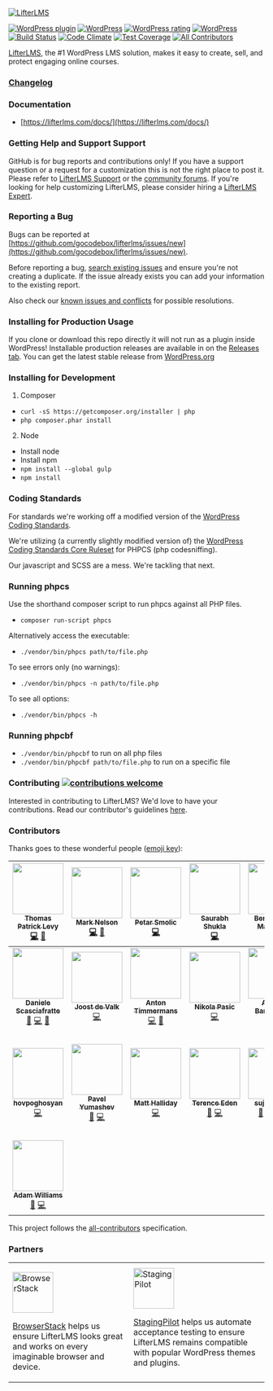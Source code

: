 [![LifterLMS](https://lifterlms.com/wp-content/uploads/2015/03/logo.png "LifterLMS")](https://lifterlms.com)

[![WordPress plugin](https://img.shields.io/wordpress/plugin/v/lifterlms.svg)]()
[![WordPress](https://img.shields.io/wordpress/v/lifterlms.svg)]()
[![WordPress rating](https://img.shields.io/wordpress/plugin/r/lifterlms.svg)]()
[![WordPress](https://img.shields.io/wordpress/plugin/dt/lifterlms.svg)]()
[![Build Status](https://travis-ci.org/gocodebox/lifterlms.svg?branch=master)](https://travis-ci.org/gocodebox/lifterlms)
[![Code Climate](https://codeclimate.com/github/gocodebox/lifterlms/badges/gpa.svg)](https://codeclimate.com/github/gocodebox/lifterlms)
[![Test Coverage](https://codeclimate.com/github/gocodebox/lifterlms/badges/coverage.svg)](https://codeclimate.com/github/gocodebox/lifterlms/coverage)
[![All Contributors](https://img.shields.io/badge/all_contributors-22-orange.svg?style=flat-square)](#contributors)

[LifterLMS](https://lifterlms.com), the #1 WordPress LMS solution, makes it easy to create, sell, and protect engaging online courses.


### [Changelog](./CHANGELOG.md)


### Documentation
+ [https://lifterlms.com/docs/](https://lifterlms.com/docs/)


### Getting Help and Support Support

GitHub is for bug reports and contributions only! If you have a support question or a request for a customization this is not the right place to post it. Please refer to [LifterLMS Support](https://lifterlms.com/my-account/my-tickets) or the [community forums](https://wordpress.org/support/plugin/lifterlms). If you're looking for help customizing LifterLMS, please consider hiring a [LifterLMS Expert](https://lifterlms.com/docs/do-you-have-any-recommended-developers-who-can-modifycustomize-lifterlms/).


### Reporting a Bug

Bugs can be reported at [https://github.com/gocodebox/lifterlms/issues/new](https://github.com/gocodebox/lifterlms/issues/new).

Before reporting a bug, [search existing issues](https://github.com/gocodebox/lifterlms/issues) and ensure you're not creating a duplicate. If the issue already exists you can add your information to the existing report.

Also check our [known issues and conflicts](https://lifterlms.com/doc-category/lifterlms/known-conflicts/) for possible resolutions.

### Installing for Production Usage

If you clone or download this repo directly it will not run as a plugin inside WordPress! Installable production releases are available in on the [Releases tab](https://github.com/gocodebox/lifterlms/releases). You can get the latest stable release from [WordPress.org](https://downloads.wordpress.org/plugin/lifterlms.zip)

### Installing for Development

1. Composer
  + `curl -sS https://getcomposer.org/installer | php`
  + `php composer.phar install`

2. Node
  + Install node
  + Install npm
  + `npm install --global gulp`
  + `npm install`


### Coding Standards

For standards we're working off a modified version of the [WordPress Coding Standards](https://make.wordpress.org/core/handbook/best-practices/coding-standards/php/).

We're utilizing (a currently slightly modified version of) the [WordPress Coding Standards Core Ruleset](https://github.com/WordPress-Coding-Standards/WordPress-Coding-Standards) for PHPCS (php codesniffing).

Our javascript and SCSS are a mess. We're tackling that next.


### Running phpcs

Use the shorthand composer script to run phpcs against all PHP files.

+ `composer run-script phpcs`

Alternatively access the executable:

+ `./vendor/bin/phpcs path/to/file.php`

To see errors only (no warnings):

+ `./vendor/bin/phpcs -n path/to/file.php`

To see all options:

+ `./vendor/bin/phpcs -h`


### Running phpcbf

+ `./vendor/bin/phpcbf` to run on all php files
+ `./vendor/bin/phpcbf path/to/file.php` to run on a specific file


### Contributing [![contributions welcome](https://img.shields.io/badge/contributions-welcome-brightgreen.svg?style=flat)](.github/CONTRIBUTING.md)

Interested in contributing to LifterLMS? We'd love to have your contributions. Read our contributor's guidelines [here](.github/CONTRIBUTING.md).


### Contributors

Thanks goes to these wonderful people ([emoji key](https://github.com/kentcdodds/all-contributors#emoji-key)):

<!-- ALL-CONTRIBUTORS-LIST:START - Do not remove or modify this section -->
<!-- prettier-ignore -->
| [<img src="https://avatars0.githubusercontent.com/u/1290739?v=4" width="100px;"/><br /><sub><b>Thomas Patrick Levy</b></sub>](http://gocodebox.com)<br />[💻](https://github.com/gocodebox/lifterlms/commits?author=thomasplevy "Code") [🎨](#design-thomasplevy "Design") | [<img src="https://avatars0.githubusercontent.com/u/5050601?v=4" width="100px;"/><br /><sub><b>Mark Nelson</b></sub>](http://therealmarknelson.com)<br />[💻](https://github.com/gocodebox/lifterlms/commits?author=therealmarknelson "Code") [🎨](#design-therealmarknelson "Design") | [<img src="https://avatars3.githubusercontent.com/u/4542049?v=4" width="100px;"/><br /><sub><b>Petar Smolic</b></sub>](http://psmolic.com)<br />[💻](https://github.com/gocodebox/lifterlms/commits?author=PSmolic "Code") | [<img src="https://avatars1.githubusercontent.com/u/1739834?v=4" width="100px;"/><br /><sub><b>Saurabh Shukla</b></sub>](https://github.com/actual-saurabh)<br />[💻](https://github.com/gocodebox/lifterlms/commits?author=actual-saurabh "Code") | [<img src="https://avatars1.githubusercontent.com/u/8673706?v=4" width="100px;"/><br /><sub><b>Benjamin R. Matthews</b></sub>](https://bmatt468.com)<br />[💻](https://github.com/gocodebox/lifterlms/commits?author=bmatt468 "Code") | [<img src="https://avatars0.githubusercontent.com/u/1678457?v=4" width="100px;"/><br /><sub><b>Maximiliano Rico</b></sub>](https://github.com/MaximilianoRicoTabo)<br />[💻](https://github.com/gocodebox/lifterlms/commits?author=MaximilianoRicoTabo "Code") | [<img src="https://avatars1.githubusercontent.com/u/1697968?v=4" width="100px;"/><br /><sub><b>Andreas Blumberg</b></sub>](https://github.com/andreasblumberg)<br />[💻](https://github.com/gocodebox/lifterlms/commits?author=andreasblumberg "Code") |
| :---: | :---: | :---: | :---: | :---: | :---: | :---: |
| [<img src="https://avatars2.githubusercontent.com/u/403283?v=4" width="100px;"/><br /><sub><b>Daniele Scasciafratte</b></sub>](http://www.mte90.net)<br />[🐛](https://github.com/gocodebox/lifterlms/issues?q=author%3AMte90 "Bug reports") [💻](https://github.com/gocodebox/lifterlms/commits?author=Mte90 "Code") [🤔](#ideas-Mte90 "Ideas, Planning, & Feedback") | [<img src="https://avatars0.githubusercontent.com/u/487629?v=4" width="100px;"/><br /><sub><b>Joost de Valk</b></sub>](http://yoast.com/)<br />[💻](https://github.com/gocodebox/lifterlms/commits?author=jdevalk "Code") | [<img src="https://avatars3.githubusercontent.com/u/584693?v=4" width="100px;"/><br /><sub><b>Anton Timmermans</b></sub>](https://github.com/atimmer)<br />[💻](https://github.com/gocodebox/lifterlms/commits?author=atimmer "Code") [🤔](#ideas-atimmer "Ideas, Planning, & Feedback") | [<img src="https://avatars2.githubusercontent.com/u/10199798?v=4" width="100px;"/><br /><sub><b>Nikola Pasic</b></sub>](http://nikola.pasic.rs)<br />[💻](https://github.com/gocodebox/lifterlms/commits?author=nikolapasic "Code") | [<img src="https://avatars0.githubusercontent.com/u/190159?v=4" width="100px;"/><br /><sub><b>Andrea Barghigiani</b></sub>](https://skillsandmore.org)<br />[🐛](https://github.com/gocodebox/lifterlms/issues?q=author%3AAndreaBarghigiani "Bug reports") [💻](https://github.com/gocodebox/lifterlms/commits?author=AndreaBarghigiani "Code") | [<img src="https://avatars3.githubusercontent.com/u/3424234?v=4" width="100px;"/><br /><sub><b>Tyler Kemme</b></sub>](https://tylerkemme.com)<br />[💻](https://github.com/gocodebox/lifterlms/commits?author=tpkemme "Code") | [<img src="https://avatars3.githubusercontent.com/u/15683967?v=4" width="100px;"/><br /><sub><b>Dinesh Chouhan</b></sub>](http://dineshchouhan.com)<br />[🐛](https://github.com/gocodebox/lifterlms/issues?q=author%3Adineshchouhan "Bug reports") [💻](https://github.com/gocodebox/lifterlms/commits?author=dineshchouhan "Code") [🎨](#design-dineshchouhan "Design") [🤔](#ideas-dineshchouhan "Ideas, Planning, & Feedback") |
| [<img src="https://avatars2.githubusercontent.com/u/9405480?v=4" width="100px;"/><br /><sub><b>hovpoghosyan</b></sub>](https://github.com/hovpoghosyan)<br />[💻](https://github.com/gocodebox/lifterlms/commits?author=hovpoghosyan "Code") | [<img src="https://avatars0.githubusercontent.com/u/37841388?v=4" width="100px;"/><br /><sub><b> Pavel Yumashev</b></sub>](https://github.com/yumashev)<br />[🐛](https://github.com/gocodebox/lifterlms/issues?q=author%3Ayumashev "Bug reports") [💻](https://github.com/gocodebox/lifterlms/commits?author=yumashev "Code") | [<img src="https://avatars2.githubusercontent.com/u/249506?v=4" width="100px;"/><br /><sub><b>Matt Halliday</b></sub>](http://matthalliday.ca)<br />[💻](https://github.com/gocodebox/lifterlms/commits?author=matthalliday "Code") | [<img src="https://avatars1.githubusercontent.com/u/837136?v=4" width="100px;"/><br /><sub><b>Terence Eden</b></sub>](https://shkspr.mobi/blog/)<br />[🐛](https://github.com/gocodebox/lifterlms/issues?q=author%3Aedent "Bug reports") [💻](https://github.com/gocodebox/lifterlms/commits?author=edent "Code") | [<img src="https://avatars2.githubusercontent.com/u/2222249?v=4" width="100px;"/><br /><sub><b>sujaypawar</b></sub>](https://github.com/sujaypawar)<br />[🐛](https://github.com/gocodebox/lifterlms/issues?q=author%3Asujaypawar "Bug reports") [💻](https://github.com/gocodebox/lifterlms/commits?author=sujaypawar "Code") [🎨](#design-sujaypawar "Design") [🤔](#ideas-sujaypawar "Ideas, Planning, & Feedback") | [<img src="https://avatars3.githubusercontent.com/u/7689242?v=4" width="100px;"/><br /><sub><b>Rocco Aliberti (@d4z_c0nf on wp.org, @eri_trabiccolo on slack)</b></sub>](https://github.com/eri-trabiccolo)<br />[🐛](https://github.com/gocodebox/lifterlms/issues?q=author%3Aeri-trabiccolo "Bug reports") [💻](https://github.com/gocodebox/lifterlms/commits?author=eri-trabiccolo "Code") | [<img src="https://avatars2.githubusercontent.com/u/5949352?v=4" width="100px;"/><br /><sub><b>Phil Webster</b></sub>](https://github.com/philwp)<br />[💻](https://github.com/gocodebox/lifterlms/commits?author=philwp "Code") |
| [<img src="https://avatars0.githubusercontent.com/u/30046495?v=4" width="100px;"/><br /><sub><b>Adam Williams</b></sub>](https://github.com/README1ST)<br />[🐛](https://github.com/gocodebox/lifterlms/issues?q=author%3AREADME1ST "Bug reports") [💻](https://github.com/gocodebox/lifterlms/commits?author=README1ST "Code") |
<!-- ALL-CONTRIBUTORS-LIST:END -->

This project follows the [all-contributors](https://github.com/kentcdodds/all-contributors) specification.


### Partners

<table>
  <tr>
    <td>

[<img src="https://raw.githubusercontent.com/gocodebox/lifterlms/master/.github/sponsors/browserstack-logo.png" height="80" alt="BrowserStack">](https://www.browserstack.com/)

[BrowserStack](https://www.browserstack.com/) helps us ensure LifterLMS looks great and works on every imaginable browser and device.
    </td>
    <td>
[<img src="https://raw.githubusercontent.com/gocodebox/lifterlms/master/.github/sponsors/stagingpilot-logo.png" height="80" alt="StagingPilot">](https://stagingpilot.com/)

[StagingPilot](https://stagingpilot.com/) helps us automate acceptance testing to ensure LifterLMS remains compatible with popular WordPress themes and plugins.
    </td>
  </tr>
</table>
